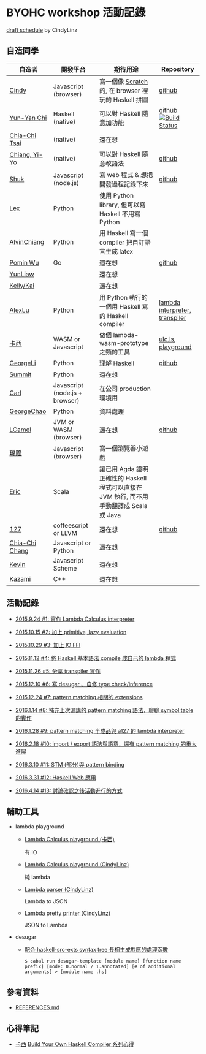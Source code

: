 # BYOHC workshop 活動記錄

[draft schedule](https://gist.github.com/CindyLinz/975dce9755ebeec6e4a5) by CindyLinz

## 自造同學

| 自造者                              | 開發平台                       | 期待用途                                                                                 | Repository                                         |
| ------                              | --------                       | --------                                                                                 | ----------                                         |
| [Cindy][CindyLinz]                  | Javascript (browser)           | 寫一個像 [Scratch](https://scratch.mit.edu/) 的, 在 browser 裡玩的 Haskell 拼圖          | [github](https://github.com/CindyLinz/Haskell.js/) |
| [Yun-Yan Chi][jaiyalas]             | Haskell (native)               | 可以對 Haskell 隨意加功能                                                                | [github](https://github.com/jaiyalas/ParametricLambda)[![Build Status](https://api.travis-ci.org/jaiyalas/ParametricLambda.png?branch=stable)](http://travis-ci.org/jaiyalas/ParametricLambda)        |
| [Chia-Chi Tsai][rueshyna]           | (native)                       | 還在想                                                                                   |                                                    |
| [Chiang, Yi-Yo][silverneko]         | (native)                       | 可以對 Haskell 隨意改語法                                                                | [github](https://github.com/silverneko/Lambda-calculus-interpreter) |
| [Shuk][BizShuk]                     | Javascript (node.js)           | 寫 web 程式 & 想把開發過程記錄下來                                                       | [github](https://github.com/BizShuk/Haskell_compiler)               |
| [Lex][LexSong]                      | Python                         | 使用 Python library, 但可以寫 Haskell 不用寫 Python                                      |                                                    |
| [AlvinChiang][absolutelyNoWarranty] | Python                         | 用 Haskell 寫一個 compiler 把自訂語言生成 latex                                          |                                                    |
| [Pomin Wu][pm5]                     | Go                             | 還在想                                                                                   | [github](https://github.com/pm5/byohc-workshop)    |
| [YunLiaw][YunLiaw]                  |                                | 還在想                                                                                   |                                                    |
| [Kelly/Kai][rasca0027]              |                                | 還在想                                                                                   |                                                    |
| [AlexLu][op8867555]                 | Python                         | 用 Python 執行的一個用 Haskell 寫的 Haskell compiler                                     | [lambda interpreter](https://github.com/op8867555/BYOHC), [transpiler](https://github.com/op8867555/BYOHC-transpiler)      |
| [卡西][caasi]                       | WASM or Javascript             | 做個 lambda-wasm-prototype 之類的工具                                                    | [ulc.ls](https://github.com/caasi/ulc.ls), [playground](https://github.com/caasi/ulc-playground)      |
| [GeorgeLi][Georgefs]                | Python                         | 理解 Haskell                                                                             | [github](https://github.com/georgefs/BYOHC-Workshop)                                                  |
| [Summit][suensummit]                | Python                         | 還在想                                                                                   |                                                    |
| [Carl][Carl-Lin]                    | Javascript (node.js + browser) | 在公司 production 環境用                                                                 |                                                    |
| [GeorgeChao][whizzalan]             | Python                         | 資料處理                                                                                 |                                                    |
| [LCamel][LCamel]                    | JVM or WASM (browser)          | 還在想                                                                                   | [github](https://github.com/LCamel/BuildYourOwnHaskellCompiler) |
| [瑋隆][weilongain]                  | Javascript (browser)           | 寫一個瀏覽器小遊戲                                                                       |                                                    |
| [Eric][ericpony]                    | Scala                          | 讓已用 Agda 證明正確性的 Haskell 程式可以直接在 JVM 執行, 而不用手動翻譯成 Scala 或 Java |                                                    |
| [127][a127a127]                     | coffeescript or LLVM           | 還在想                                                                                   | [github](https://github.com/a127a127/byohc) |
| [Chia-Chi Chang][c3h3]              | Javascript or Python           | 還在想                                                                                   |                                                    |
| [Kevin][ucfan]              | Javascript Scheme          | 還在想                                                                                   |                                                    |
| [Kazami][Knight-X]              | C++           | 還在想                                                                                   |                                                    |


[CindyLinz]: https://github.com/CindyLinz/
[jaiyalas]: https://github.com/jaiyalas/
[rueshyna]: https://github.com/rueshyna/
[silverneko]: https://github.com/silverneko/
[BizShuk]: https://github.com/BizShuk/
[LexSong]: https://github.com/LexSong/
[absolutelyNoWarranty]: https://github.com/absolutelyNoWarranty/
[pm5]: https://github.com/pm5/
[YunLiaw]: https://github.com/YunLiaw/
[rasca0027]: https://github.com/rasca0027/
[op8867555]: https://github.com/op8867555/
[caasi]: https://github.com/caasi/
[Georgefs]: https://github.com/Georgefs/
[suensummit]: https://github.com/suensummit/
[Carl-Lin]: https://github.com/Carl-Lin/
[whizzalan]: https://github.com/whizzalan/
[LCamel]: https://github.com/LCamel/
[weilongain]: https://github.com/weilongain/
[ericpony]: https://github.com/ericpony/
[a127a127]: https://github.com/a127a127/
[c3h3]: https://github.com/c3h3/
[ucfan]: https://github.com/ucfan/
[Knight-X]: https://github.com/Knight-X/

## 活動記錄

  * [2015.9.24 #1: 實作 Lambda Calculus interpreter](https://github.com/CindyLinz/BYOHC-Workshop/blob/master/workshop-2015.9.24.md)
  * [2015.10.15 #2: 加上 primitive, lazy evaluation](https://github.com/CindyLinz/BYOHC-Workshop/blob/master/workshop-2015.10.15.md)
  * [2015.10.29 #3: 加上 IO FFI](https://github.com/CindyLinz/BYOHC-Workshop/blob/master/workshop-2015.10.29.md)

  * [2015.11.12 #4: 將 Haskell 基本語法 compile 成自己的 lambda 程式](https://github.com/CindyLinz/BYOHC-Workshop/blob/master/workshop-2015.11.12.md)
  * [2015.11.26 #5: 分享 transpiler 實作](https://github.com/CindyLinz/BYOHC-Workshop/blob/master/workshop-2015.11.26.md)
  * [2015.12.10 #6: 寫 desugar 、自修 type check/inference](https://github.com/CindyLinz/BYOHC-Workshop/blob/master/workshop-2015.12.10.md)
  * [2015.12.24 #7: pattern matching 相關的 extensions](https://github.com/CindyLinz/BYOHC-Workshop/blob/master/workshop-2015.12.24.md)
  * [2016.1.14 #8: 補充上次漏講的 pattern matching 語法，聊聊 symbol table 的實作](https://github.com/CindyLinz/BYOHC-Workshop/blob/master/workshop-2016.1.14.md)
  * [2016.1.28 #9: pattern matching 半成品與 a127 的 lambda interpreter](https://github.com/CindyLinz/BYOHC-Workshop/blob/master/workshop-2016.1.28.md)
  * [2016.2.18 #10: import / export 語法與語意，還有 pattern matching 的重大進展](https://github.com/CindyLinz/BYOHC-Workshop/blob/master/workshop-2016.2.18.md)
  * [2016.3.10 #11: STM (部分)與 pattern binding](https://github.com/CindyLinz/BYOHC-Workshop/blob/master/workshop-2016.3.10.md)
  * [2016.3.31 #12: Haskell Web 應用](https://github.com/CindyLinz/BYOHC-Workshop/blob/master/workshop-2016.3.31.md)
  * [2016.4.14 #13: 討論確認之後活動進行的方式](https://github.com/CindyLinz/BYOHC-Workshop/blob/master/workshop-2016.4.14.md)

## 輔助工具

  * lambda playground

      + [Lambda Calculus playground (卡西)](https://caasi.github.io/ulc-playground/)

        有 IO

      + [Lambda Calculus playground (CindyLinz)](https://cindylinz.github.io/Haskell.js/lambda-calculus.html)

        純 lambda

      + [Lambda parser (CindyLinz)](https://cindylinz.github.io/Haskell.js/lambda-parser.html)

        Lambda to JSON

      + [Lambda pretty printer (CindyLinz)](https://cindylinz.github.io/Haskell.js/lambda-pretty-printer.html)

        JSON to Lambda

  * desugar

      + [配合 haskell-src-exts syntax tree 長相生成對應的處理函數](https://github.com/CindyLinz/Haskell.js/tree/master/trans)

        ```shell
        $ cabal run desugar-template [module name] [function name prefix] [mode: 0.normal / 1.annotated] [# of additional arguments] > [module name .hs]
        ```

## 參考資料

  * [REFERENCES.md](https://github.com/CindyLinz/BYOHC-Workshop/blob/master/REFERENCES.md)

## 心得筆記

  * [卡西][caasi] [Build Your Own Haskell Compiler 系列心得](http://caasih.logdown.com/tags/BYOHC)
